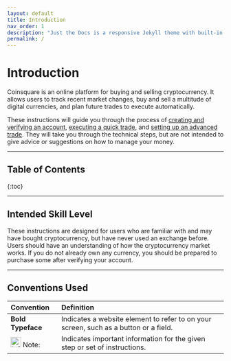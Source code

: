 ```yaml
---
layout: default
title: Introduction
nav_order: 1
description: "Just the Docs is a responsive Jekyll theme with built-in search that is easily customizable and hosted on GitHub Pages."
permalink: /
---
```


# Introduction

Coinsquare is an online platform for buying and selling cryptocurrency. It allows users to track recent market changes, buy and sell a multitude of digital currencies, and plan future trades to execute automatically.

These instructions will guide you through the process of [creating and verifying an account](create-account), [executing a quick trade](quick-trade), and [setting up an advanced trade](advanced-trade). They will take you through the technical steps, but are not intended to give advice or suggestions on how to manage your money.

* * *

## Table of Contents
{:toc}

* * *

## Intended Skill Level

These instructions are designed for users who are familiar with and may have bought cryptocurrency, but have never used an exchange before. Users should have an understanding of how the cryptocurrency market works. If you do not already own any currency, you should be prepared to purchase some after verifying your account.

* * *

## Conventions Used

| Convention | Definition |
|:-----------|:-----------|
| **Bold Typeface** | Indicates a website element to refer to on your screen, such as a button or a field. |
| <img src="https://cdn0.iconfinder.com/data/icons/zondicons/20/exclamation-outline-512.png" alt="Info Icon" width="24px"> Note: | Indicates important information for the given step or set of instructions. |

